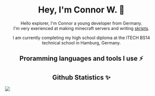 <!-- Introduction -->
<h1 align="center" >Hey, I'm Connor W. 👋</h1>
<p align="center" >Hello explorer, I'm Connor a young developer from Germany.<br>I'm very exerienced at making minecraft servers and writing <a target='_blank' href='https://github.com/SkriptLang/Skript'>skripts</a>.</p>

<p align="center" >I am currently completing my high school diploma at the ITECH BS14 technical school in Hamburg, Germany.</p>

<!-- Interests -->
<h2 align="center" >Proramming languages and tools I use ⚡</h2>

<!-- Statistics -->
<h2 align="center" >Github Statistics ✨</h2>
<img src='https://github-readme-stats.vercel.app/api?username=sluhtie&show_icons=true&theme=radical&hide_rank=true' align="center" >

<!--
**sluhtie/sluhtie** is a ✨ _special_ ✨ repository because its `README.md` (this file) appears on your GitHub profile.

Here are some ideas to get you started:

- 🔭 I’m currently working on ...
- 🌱 I’m currently learning ...
- 👯 I’m looking to collaborate on ...
- 🤔 I’m looking for help with ...
- 💬 Ask me about ...
- 📫 How to reach me: ...
- 😄 Pronouns: ...
- ⚡ Fun fact: ...
-->
